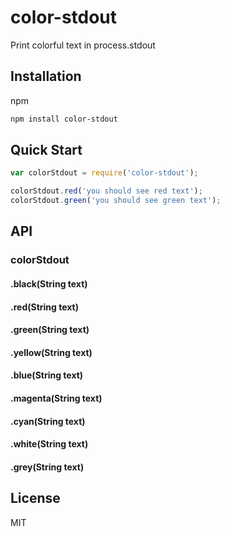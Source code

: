 color-stdout
==========

Print colorful text in process.stdout

## Installation
npm
```bash
npm install color-stdout
```

## Quick Start
```javascript
var colorStdout = require('color-stdout');

colorStdout.red('you should see red text');
colorStdout.green('you should see green text');
```

## API
### colorStdout
#### .black(String text)
#### .red(String text)
#### .green(String text)
#### .yellow(String text)
#### .blue(String text)
#### .magenta(String text)
#### .cyan(String text)
#### .white(String text)
#### .grey(String text)


## License

  MIT